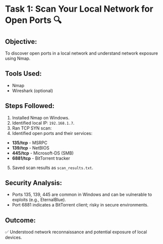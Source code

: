 # Task 1: Scan Your Local Network for Open Ports 🔍

## Objective:
To discover open ports in a local network and understand network exposure using Nmap.

## Tools Used:
- Nmap
- Wireshark (optional)

## Steps Followed:
1. Installed Nmap on Windows.
2. Identified local IP: `192.168.1.7`.
3. Ran TCP SYN scan:  
4. Identified open ports and their services:
- **135/tcp** - MSRPC
- **139/tcp** - NetBIOS
- **445/tcp** - Microsoft-DS (SMB)
- **6881/tcp** - BitTorrent tracker

5. Saved scan results as `scan_results.txt`.

## Security Analysis:
- Ports 135, 139, 445 are common in Windows and can be vulnerable to exploits (e.g., EternalBlue).
- Port 6881 indicates a BitTorrent client; risky in secure environments.

## Outcome:
✅ Understood network reconnaissance and potential exposure of local devices.

